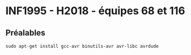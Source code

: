 # INF1995 - H2018 - équipes 68 et 116

## Préalables

````
sudo apt-get install gcc-avr binutils-avr avr-libc avrdude
````
